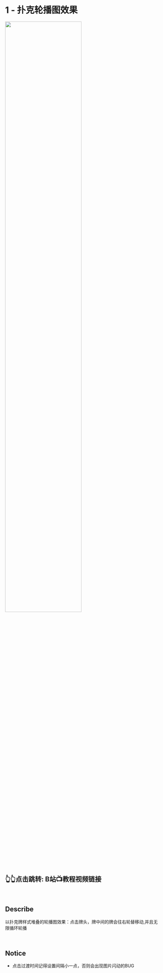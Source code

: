# 1 - 扑克轮播图效果
<a href="https://www.bilibili.com/video/BV1W34y1u7Rf" target="_blank">
<img src="https://i2.hdslb.com/bfs/archive/9f0aa3783e4e43654ca740b9d0a16f2a74aae6b3.jpg" width="70%">
</a>

## 👆👆点击跳转: B站📺教程视频链接

<br>

## **Describe**
以扑克牌样式堆叠的轮播图效果：点击牌头，牌中间的牌会往右轮替移动,并且无限循环轮播

<br>

## **Notice**
- 点击过渡时间记得设置间隔小一点，否则会出现图片闪动的BUG
